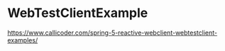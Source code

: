 # WebTestClientExample
https://www.callicoder.com/spring-5-reactive-webclient-webtestclient-examples/
